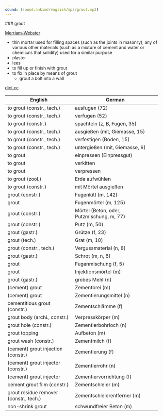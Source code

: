 ```yaml
---
sound: [sound:ankimd/english/mp3/grout.mp3]
---
```


\### grout

[Merriam-Webster](https://www.merriam-webster.com/dictionary/grout)

- thin mortar used for filling spaces (such as the joints in masonry), any of various other materials (such as a mixture of cement and water or chemicals that solidify) used for a similar purpose
- plaster
- lees
- to fill up or finish with grout
- to fix in place by means of grout
    - grout a bolt into a wall

[dict.cc](https://www.dict.cc/grout)

| English        | German       |
| -------------- | ------------ |
| to grout (constr., tech.) | ausfugen (72) |
| to grout (constr., tech.) | verfugen (52) |
| to grout (constr.) | spachteln (z, B, Fugen, 35) |
| to grout (constr., tech.) | ausgießen (mit, Giemasse, 15) |
| to grout (constr., tech.) | verfestigen (Boden, 15) |
| to grout (constr., tech.) | untergießen (mit, Giemasse, 9) |
| to grout | einpressen (Einpressgut) |
| to grout | verkitten |
| to grout | verpressen |
| to grout (zool.) | Erde aufwühlen |
| to grout (constr.) | mit Mörtel ausgießen |
| grout (constr.) | Fugenkitt (m, 142) |
| grout | Fugenmörtel (m, 125) |
| grout (constr.) | Mörtel (Beton, oder, Putzmischung, m, 77) |
| grout (constr.) | Putz (m, 50) |
| grout (gastr.) | Grütze (f, 23) |
| grout (tech.) | Grat (m, 10) |
| grout (constr., tech.) | Vergussmaterial (n, 8) |
| grout (gastr.) | Schrot (m, n, 6) |
| grout | Fugenmischung (f, 5) |
| grout | Injektionsmörtel (m) |
| grout (gastr.) | grobes Mehl (n) |
| (cement) grout | Zementbrei (m) |
| (cement) grout | Zementierungsmittel (n) |
| cementitious grout (constr.) | Zementschlämme (f) |
| grout body (archi., constr.) | Verpresskörper (m) |
| grout hole (constr.) | Zementierbohrloch (n) |
| grout topping | Aufbeton (m) |
| grout wash (constr.) | Zementmilch (f) |
| (cement) grout injection (constr.) | Zementierung (f) |
| (cement) grout injector (constr.) | Zementierrohr (n) |
| (cement) grout injector | Zementiervorrichtung (f) |
| cement grout film (constr.) | Zementschleier (m) |
| grout residue remover (constr., tech.) | Zementschleierentferner (m) |
| non-shrink grout | schwundfreier Beton (m) |
